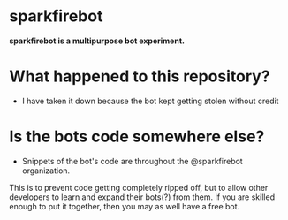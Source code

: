 # sparkfirebot
**sparkfirebot is a multipurpose bot experiment.**

# What happened to this repository?
- I have taken it down because the bot kept getting stolen without credit

# Is the bots code somewhere else?
- Snippets of the bot's code are throughout the @sparkfirebot organization.


This is to prevent code getting completely ripped off, but to allow other developers to learn and expand their bots(?) from them. If you are skilled enough to put it together, then you may as well have a free bot.
